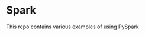# Spark

This repo contains various examples of using PySpark

<Title>First of all you need to set up your spark config</Title>
